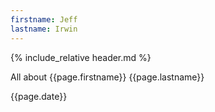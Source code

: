 ```yaml
---
firstname: Jeff
lastname: Irwin
---
```


<link rel="shortcut icon" type="image/png" href="favicon.png">

{% include_relative header.md %}

All about {{page.firstname}} {{page.lastname}}

{{page.date}}


